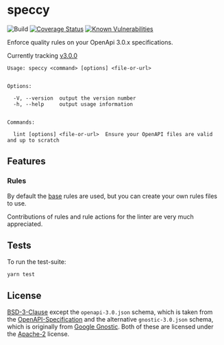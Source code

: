 # speccy

![Build](https://img.shields.io/travis/wework/speccy/master.svg)
[![Coverage Status](https://coveralls.io/repos/github/wework/speccy/badge.svg?branch=master)](https://coveralls.io/github/wework/speccy?branch=master)
[![Known Vulnerabilities](https://snyk.io/test/npm/speccy/badge.svg)](https://snyk.io/test/npm/speccy)

Enforce quality rules on your OpenApi 3.0.x specifications.

Currently tracking [v3.0.0](https://github.com/OAI/OpenAPI-Specification/blob/master/versions/3.0.0.md)

```
Usage: speccy <command> [options] <file-or-url>


Options:

  -V, --version  output the version number
  -h, --help     output usage information


Commands:

  lint [options] <file-or-url>  Ensure your OpenAPI files are valid and up to scratch
```

## Features

### Rules

By default the [base](/rules/base.json) rules are used, but you can create your own rules files to use. 

Contributions of rules and rule actions for the linter are very much appreciated.

## Tests

To run the test-suite:

```shell
yarn test
```

## License

[BSD-3-Clause](LICENSE) except the `openapi-3.0.json` schema, which is taken from the [OpenAPI-Specification](https://github.com/OAI/OpenAPI-Specification/blob/49e784d7b7800da8732103aa3ac56bc7ccde5cfb/schemas/v3.0/schema.yaml) and the alternative `gnostic-3.0.json` schema, which is originally from [Google Gnostic](https://github.com/googleapis/gnostic/blob/master/OpenAPIv3/openapi-3.0.json). Both of these are licensed under the [Apache-2](http://www.apache.org/licenses/LICENSE-2.0) license.
